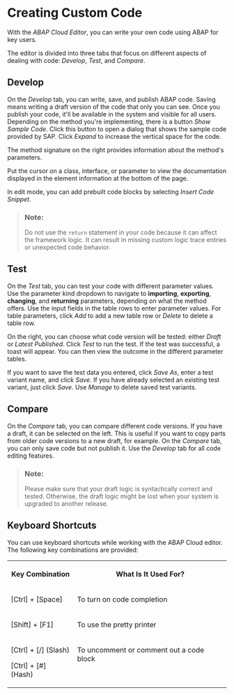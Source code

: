 <!-- loio8f62c414203546faa96542ad723f932e -->

# Creating Custom Code

With the *ABAP Cloud Editor*, you can write your own code using ABAP for key users.

The editor is divided into three tabs that focus on different aspects of dealing with code: *Develop*, *Test*, and *Compare*.



<a name="loio8f62c414203546faa96542ad723f932e__section_pwx_ls2_4vb"/>

## Develop

On the *Develop* tab, you can write, save, and publish ABAP code. Saving means writing a draft version of the code that only you can see. Once you publish your code, it'll be available in the system and visible for all users. Depending on the method you're implementing, there is a button *Show Sample Code*. Click this button to open a dialog that shows the sample code provided by SAP. Click *Expand* to increase the vertical space for the code.

The method signature on the right provides information about the method's parameters.

Put the cursor on a class, interface, or parameter to view the documentation displayed in the element information at the bottom of the page.

In edit mode, you can add prebuilt code blocks by selecting *Insert Code Snippet*.

> ### Note:  
> Do not use the `return` statement in your code because it can affect the framework logic. It can result in missing custom logic trace entries or unexpected code behavior.



<a name="loio8f62c414203546faa96542ad723f932e__section_orr_1t2_4vb"/>

## Test

On the *Test* tab, you can test your code with different parameter values. Use the parameter kind dropdown to navigate to **importing**, **exporting**, **changing**, and **returning** parameters, depending on what the method offers. Use the input fields in the table rows to enter parameter values. For table parameters, click *Add* to add a new table row or *Delete* to delete a table row.

On the right, you can choose what code version will be tested: either *Draft* or *Latest Published*. Click *Test* to run the test. If the test was successful, a toast will appear. You can then view the outcome in the different parameter tables.

If you want to save the test data you entered, click *Save As*, enter a test variant name, and click *Save*. If you have already selected an existing test variant, just click *Save*. Use *Manage* to delete saved test variants.



<a name="loio8f62c414203546faa96542ad723f932e__section_jbr_yt2_4vb"/>

## Compare

On the *Compare* tab, you can compare different code versions. If you have a draft, it can be selected on the left. This is useful if you want to copy parts from older code versions to a new draft, for example. On the *Compare* tab, you can only save code but not publish it. Use the *Develop* tab for all code editing features.

> ### Note:  
> Please make sure that your draft logic is syntactically correct and tested. Otherwise, the draft logic might be lost when your system is upgraded to another release.



<a name="loio8f62c414203546faa96542ad723f932e__section_qr5_p3t_cwb"/>

## Keyboard Shortcuts

You can use keyboard shortcuts while working with the ABAP Cloud editor. The following key combinations are provided:


<table>
<tr>
<th valign="top">

Key Combination



</th>
<th valign="top">

What Is It Used For?



</th>
</tr>
<tr>
<td valign="top">

[Ctrl\] + [Space\]  



</td>
<td valign="top">

To turn on code completion



</td>
</tr>
<tr>
<td valign="top">

[Shift\] + [F1\]  



</td>
<td valign="top">

To use the pretty printer



</td>
</tr>
<tr>
<td valign="top">

[Ctrl\] + [/\] \(Slash\)

[Ctrl\] + [\#\] \(Hash\)



</td>
<td valign="top">

To uncomment or comment out a code block



</td>
</tr>
</table>

